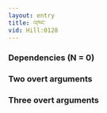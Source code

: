 ```yaml
---
layout: entry
title: འཁང་
vid: Hill:0128
---
```

### Dependencies (N = 0)


### Two overt arguments


### Three overt arguments
